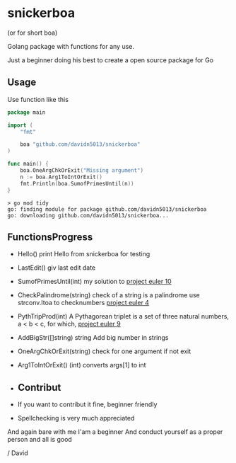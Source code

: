 # snickerboa 

(or for short boa)

Golang package with functions for any use.

Just a beginner doing his best to create a open source package for Go

## Usage

Use function like this

```Go
package main

import (
	"fmt"

	boa "github.com/davidn5013/snickerboa"
)

func main() {
	boa.OneArgChkOrExit("Missing argument")
	n := boa.Arg1ToIntOrExit()
	fmt.Println(boa.SumofPrimesUntil(n))
}
```

```Text
> go mod tidy
go: finding module for package github.com/davidn5013/snickerboa
go: downloading github.com/davidn5013/snickerboa...
```

## FunctionsProgress

- Hello() print Hello from snickerboa for testing
- LastEdit() giv last edit date
- SumofPrimesUntil(int) my solution to [project euler 10](https://projecteuler.net/problem=10)
- CheckPalindrome(string) check of a string is a palindrome use strconv.Itoa to checknumbers [project euler 4](https://projecteuler.net/problem=4)
- PythTripProd(int) A Pythagorean triplet is a set of three natural numbers, a < b < c, for which, [project euler 9](https://projecteuler.net/problem=9)
- AddBigStr([]string) string Add big number in strings
- OneArgChkOrExit(string) check for one argument if not exit
- Arg1ToIntOrExit() (int) converts args[1] to int

- ## Contribut

- If you want to contribut it fine, beginner friendly
- Spellchecking is very much appreciated

And again bare with me I'am a beginner 
And conduct yourself as a proper person and all is good

/ David
